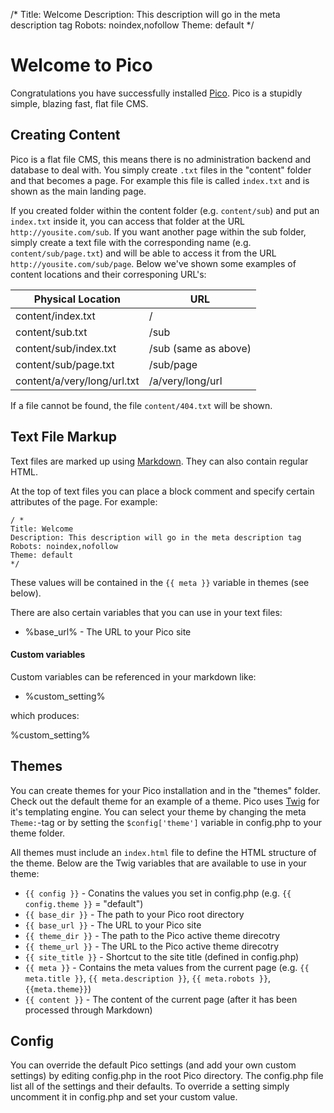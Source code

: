 /*
Title: Welcome
Description: This description will go in the meta description tag
Robots: noindex,nofollow
Theme: default
*/

Welcome to Pico
===============

Congratulations you have successfully installed [Pico](http://pico.dev7studios.com). Pico is a stupidly simple, blazing fast, flat file CMS.

Creating Content
----------------

Pico is a flat file CMS, this means there is no administration backend and database to deal with. You simply create `.txt` files in the "content"
folder and that becomes a page. For example this file is called `index.txt` and is shown as the main landing page.

If you created folder within the content folder (e.g. `content/sub`) and put an `index.txt` inside it, you can access that folder at the URL
`http://yousite.com/sub`. If you want another page within the sub folder, simply create a text file with the corresponding name (e.g. `content/sub/page.txt`)
and will be able to access it from the URL `http://yousite.com/sub/page`. Below we've shown some examples of content locations and their corresponing URL's:

<table>
	<thead>
		<tr><th>Physical Location</th><th>URL</th></tr>
	</thead>
	<tbody>
		<tr><td>content/index.txt</td><td>/</td></tr>
		<tr><td>content/sub.txt</td><td>/sub</td></tr>
		<tr><td>content/sub/index.txt</td><td>/sub (same as above)</td></tr>
		<tr><td>content/sub/page.txt</td><td>/sub/page</td></tr>
		<tr><td>content/a/very/long/url.txt</td><td>/a/very/long/url</td></tr>
	</tbody>
</table>

If a file cannot be found, the file `content/404.txt` will be shown.

Text File Markup
----------------

Text files are marked up using [Markdown](http://daringfireball.net/projects/markdown/syntax). They can also contain regular HTML.

At the top of text files you can place a block comment and specify certain attributes of the page. For example:

	/ *
	Title: Welcome
	Description: This description will go in the meta description tag
	Robots: noindex,nofollow
	Theme: default
	*/

These values will be contained in the `{{ meta }}` variable in themes (see below).

There are also certain variables that you can use in your text files:

* &#37;base_url&#37; - The URL to your Pico site

#### Custom variables

Custom variables can be referenced in your markdown like:

* &#37;custom_setting&#37;

which produces:

%custom_setting%

Themes
------

You can create themes for your Pico installation and in the "themes" folder. Check out the default theme for an example of a theme. Pico uses
[Twig](http://twig.sensiolabs.org/documentation) for it's templating engine. You can select your theme by changing the meta `Theme:`-tag or by setting the `$config['theme']` variable
in config.php to your theme folder.

All themes must include an `index.html` file to define the HTML structure of the theme. Below are the Twig variables that are available to use in your theme:

* `{{ config }}` - Conatins the values you set in config.php (e.g. `{{ config.theme }}` = "default")
* `{{ base_dir }}` - The path to your Pico root directory
* `{{ base_url }}` - The URL to your Pico site
* `{{ theme_dir }}` - The path to the Pico active theme direcotry
* `{{ theme_url }}` - The URL to the Pico active theme direcotry
* `{{ site_title }}` - Shortcut to the site title (defined in config.php)
* `{{ meta }}` - Contains the meta values from the current page (e.g. `{{ meta.title }}`, `{{ meta.description }}`, `{{ meta.robots }}`, `{{meta.theme}}`)
* `{{ content }}` - The content of the current page (after it has been processed through Markdown)

Config
------

You can override the default Pico settings (and add your own custom settings) by editing config.php in the root Pico directory. The config.php file
list all of the settings and their defaults. To override a setting simply uncomment it in config.php and set your custom value.
